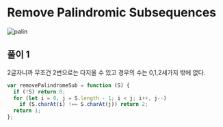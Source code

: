 # Remove Palindromic Subsequences

![palin](https://user-images.githubusercontent.com/63354527/110419806-5eb54d80-80dd-11eb-9ab8-94bf2d709c05.PNG)

## 풀이 1

2글자니까 무조건 2번으로는 다지울 수 있고 경우의 수는 0,1,2세가지 밖에 없다.

```javascript
var removePalindromeSub = function (S) {
  if (!S) return 0;
  for (let i = 0, j = S.length - 1; i < j; i++, j--)
    if (S.charAt(i) !== S.charAt(j)) return 2;
  return 1;
};
```
